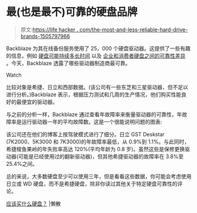 # 最(也是最不)可靠的硬盘品牌

> 原文:[https://life hacker . com/the-most-and-less-reliable-hard-drive-brands-1505797966](https://lifehacker.com/the-most-and-least-reliable-hard-drive-brands-1505797966)

Backblaze 为其在线备份服务使用了 25，000 个硬盘驱动器。这提供了一些有趣的信息，例如 [硬盘可能持续多长时间](https://lifehacker.com/how-long-your-hard-drive-is-likely-to-last-1462918832) 以及 [企业和消费者硬盘之间的可靠性差异](http://lifehacker.com/why-enterprise-hard-drives-might-not-be-worth-the-cost-1476333889) 。今天，Backblaze 透露了哪些驱动器制造商最可靠。

Watch

比较对象是希捷、日立和西部数据。(该公司有一些东芝和三星驱动器，但不足以进行分析。)Backblaze 表示，根据压力测试和几周的生产情况，他们购买性能良好的最便宜的驱动器。

与之前的分析一样，Backblaze 通过查看年故障率来衡量驱动器的可靠性，年故障率是运行驱动器一年的平均故障数。这是一个很能说明问题的图表:

该公司还在他们的博客上按驾驶模式进行了细分。日立 GST Deskstar (7K2000、5K3000 和 7K3000)的年故障率最低，从 0.9%到 1.1%。与此同时，希捷梭鱼果岭的年失败率高达 120%(平均年龄为 0.8 岁)。虽然这些是保修更换驱动器(可能是已经使用过的翻新驱动器)，但其他希捷驱动器的故障率在 3.8%至 25.4%之间。

总的来说，大多数硬盘至少可以使用三年，但是看看这些数据，你可能会考虑使用日立或 WD 硬盘，而不是希捷硬盘，除非你读过其他关于特定硬盘可靠性的评论。

[应该买什么硬盘？](http://blog.backblaze.com/2014/01/21/what-hard-drive-should-i-buy/) |懒散